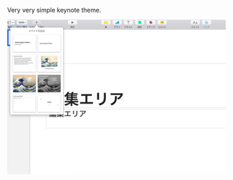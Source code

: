 Very very simple keynote theme.

![screenshot of theme](https://raw.githubusercontent.com/tasuten/WHITE-keynote/master/screenshot.png)
